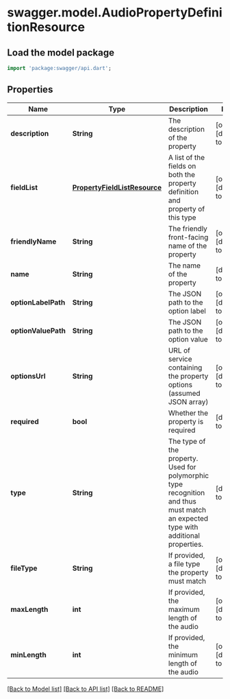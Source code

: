 # swagger.model.AudioPropertyDefinitionResource

## Load the model package
```dart
import 'package:swagger/api.dart';
```

## Properties
Name | Type | Description | Notes
------------ | ------------- | ------------- | -------------
**description** | **String** | The description of the property | [optional] [default to null]
**fieldList** | [**PropertyFieldListResource**](PropertyFieldListResource.md) | A list of the fields on both the property definition and property of this type | [optional] [default to null]
**friendlyName** | **String** | The friendly front-facing name of the property | [optional] [default to null]
**name** | **String** | The name of the property | [default to null]
**optionLabelPath** | **String** | The JSON path to the option label | [optional] [default to null]
**optionValuePath** | **String** | The JSON path to the option value | [optional] [default to null]
**optionsUrl** | **String** | URL of service containing the property options (assumed JSON array) | [optional] [default to null]
**required** | **bool** | Whether the property is required | [default to null]
**type** | **String** | The type of the property. Used for polymorphic type recognition and thus must match an expected type with additional properties. | [default to null]
**fileType** | **String** | If provided, a file type the property must match | [optional] [default to null]
**maxLength** | **int** | If provided, the maximum length of the audio | [optional] [default to null]
**minLength** | **int** | If provided, the minimum length of the audio | [optional] [default to null]

[[Back to Model list]](../README.md#documentation-for-models) [[Back to API list]](../README.md#documentation-for-api-endpoints) [[Back to README]](../README.md)


